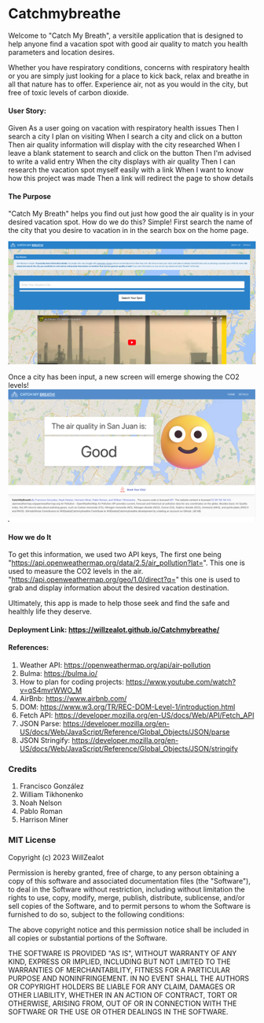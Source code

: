 # Catchmybreathe

Welcome to "Catch My Breath", a versitile application that is designed to help anyone find a vacation spot with good air quality to match you health parameters and location desires.

Whether you have respiratory conditions, concerns with respiratory health or you are simply just looking for a place to kick back, relax and breathe in all that nature has to offer. Experience air, not as you would in the city, but free of toxic levels of carbon dioxide. 

#### User Story: 

Given As a user going on vacation with respiratory health issues
Then I search a city I plan on visiting
When I search a city and click on a button 
Then air quality information will display with the city researched
When I leave a blank statement to search and click on the button
Then I'm advised to write a valid entry
When the city displays with air quality
Then I can research the vacation spot myself easily with a link
When I want to know how this project was made
Then a link will redirect the page to show details



#### The Purpose
"Catch My Breath" helps you find out just how good the air quality is in your desired vacation spot. How do we do this? Simple!
First search the name of the city that you desire to vacation in in the search box on the home page.

![City Search Box](images/Search-City.png)

Once a city has been input, a new screen will emerge showing the CO2 levels!
![Results](images/City%20Search%20Result.png)
#### How we do It
To get this information, we used two API keys, The first one being "https://api.openweathermap.org/data/2.5/air_pollution?lat=". This one is used to measure the CO2 levels in the air. "https://api.openweathermap.org/geo/1.0/direct?q=" this one is used to grab and display information about the desired vacation destination.

Ultimately, this app is made to help those seek and find the safe and healthly life they deserve. 


#### Deployment Link: https://willzealot.github.io/Catchmybreathe/


#### References:
1. Weather API: https://openweathermap.org/api/air-pollution
2. Bulma: https://bulma.io/
3. How to plan for coding projects: https://www.youtube.com/watch?v=qS4mvrWWO_M
4. AirBnb: https://www.airbnb.com/
5. DOM: https://www.w3.org/TR/REC-DOM-Level-1/introduction.html
6. Fetch API: https://developer.mozilla.org/en-US/docs/Web/API/Fetch_API
7. JSON Parse: https://developer.mozilla.org/en-US/docs/Web/JavaScript/Reference/Global_Objects/JSON/parse
8. JSON Stringify: https://developer.mozilla.org/en-US/docs/Web/JavaScript/Reference/Global_Objects/JSON/stringify



### Credits
1. Francisco González
2. William Tikhonenko
3. Noah Nelson
4. Pablo Roman
5. Harrison Miner

### MIT License

Copyright (c) 2023 WillZealot

Permission is hereby granted, free of charge, to any person obtaining a copy
of this software and associated documentation files (the "Software"), to deal
in the Software without restriction, including without limitation the rights
to use, copy, modify, merge, publish, distribute, sublicense, and/or sell
copies of the Software, and to permit persons to whom the Software is
furnished to do so, subject to the following conditions:

The above copyright notice and this permission notice shall be included in all
copies or substantial portions of the Software.

THE SOFTWARE IS PROVIDED "AS IS", WITHOUT WARRANTY OF ANY KIND, EXPRESS OR
IMPLIED, INCLUDING BUT NOT LIMITED TO THE WARRANTIES OF MERCHANTABILITY,
FITNESS FOR A PARTICULAR PURPOSE AND NONINFRINGEMENT. IN NO EVENT SHALL THE
AUTHORS OR COPYRIGHT HOLDERS BE LIABLE FOR ANY CLAIM, DAMAGES OR OTHER
LIABILITY, WHETHER IN AN ACTION OF CONTRACT, TORT OR OTHERWISE, ARISING FROM,
OUT OF OR IN CONNECTION WITH THE SOFTWARE OR THE USE OR OTHER DEALINGS IN THE
SOFTWARE.
